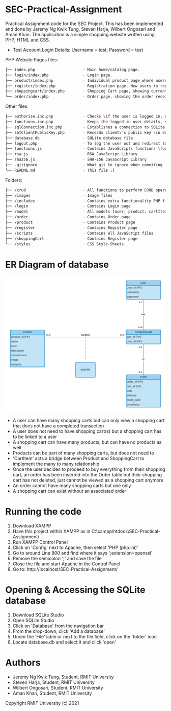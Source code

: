 # SEC-Practical-Assignment
Practical Assignment code for the SEC Project. This has been implemented and done by Jeremy Ng Kwik Tung, Steven Harja, Wilbert Ongosari and Aman Khan. The application is a simple shopping website written using PHP, HTML and CSS.

* Test Account Login Details: Username = test; Password = test

PHP Website Pages files:
```bash
├── index.php                     - Main home/catalog page.
├── login/index.php               - Login page.
├── product/index.php             - Individual product page where users can add product to their cart.
├── register/index.php            - Registration page. New users to register here.
├── shoppingcart/index.php        - Shopping Cart page, showing current user\'s shopping cart.
└── order/index.php               - Order page, showing the order receipt after a successful payment.                  
```

Other files:
```bash
├── authorise.inc.php             - Checks \if the user is logged in, otherwise it heads to the login page
├── functions.inc.php             - Keeps the logged-in user details, server public & private keys \in current session
├── sqlConnection.inc.php         - Establishes a connection to SQLite database
├── setClientPublicKey.php        - Records client\'s public key \in database
├── database.db                   - SQLite database file
├── logout.php                    - To log the user out and redirect to login page.
├── functions.js                  - Contains JavaScripts functions \for encryption and description and gererating client side RSA keys
├── rsa.js                        - RSA JavaScript Library
├── sha256.js                     - SHA-256 JavaScript Library
├── .gitignore                    - What git to ignore when commiting
└── README.md                     - This file ;)
```

Folders:
```bash
├── /crud                         - All functions to perform CRUD operation to the database
├── /images                       - Image files
├── /includes                     - Contains extra functionality PHP files
├── /login                        - Contains Login page
├── /model                        - All models (user, product, cartItem, shoppingCart, order) representing a parallel to the database tables
├── /order                        - Contains Order page
├── /product                      - Contains Product page
├── /register                     - Contains Register page
├── /scripts                      - Contains all JavaScript files
├── /shoppingCart                 - Contains Register page
└── /styles                       - CSS Style-Sheets
```
# ER Diagram of database
![img.png](images/er_diagram.png)
<br>
 - A user can have many shopping carts but can only view a shopping cart that does not have a completed transaction
 - A user does not need to have shopping cart(s) but a shopping cart has to be linked to a user
 - A shopping cart can have many products, but can have no products as well
 - Products can be part of many shopping carts, but does not need to
 - 'CartItem' acts a bridge between Product and ShoppingCart to implement the many to many relationship
 - Once the user decides to proceed to buy everything from their shopping cart, an order has been inserted into the Order table but their shopping cart has not deleted, just cannot be viewed as a shopping cart anymore
 - An order cannot have many shopping carts but one only
 - A shopping cart can exist without an associated order

# Running the code
1. Download XAMPP
2. Have this project within XAMPP as in C:\xampp\htdocs\SEC-Practical-Assignment\
3. Run XAMPP Control Panel
4. Click on 'Config' next to Apache, then select 'PHP (php.ini)'
5. Go to around Line 900 and find where it says ';extension=openssl'
6. Remove the semicolon ';' and save the file
7. Close the file and start Apache in the Control Panel
8. Go to: http://localhost/SEC-Practical-Assignment/

# Opening & Accessing the SQLite database
1. Download SQLite Studio
2. Open SQLite Studio
3. Click on 'Database' from the navigation bar
4. From the drop-down, click 'Add a database'
5. Under the 'File' lable or next to the file field, click on the 'folder' icon
6. Locate database.db and select it and click 'open'

# Authors
* Jeremy Ng Kwik Tung, Student, RMIT University
* Steven Harja, Student, RMIT University
* Wilbert Ongosari, Student, RMIT University
* Aman Khan, Student, RMIT University

Copyright RMIT University (c) 2021

